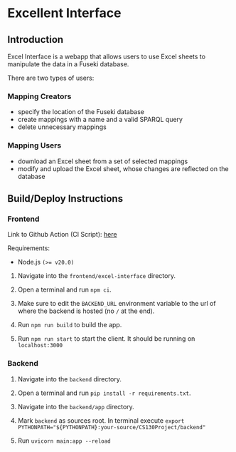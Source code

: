 # Excellent Interface

## Introduction

Excel Interface is a webapp that allows users to use Excel sheets to manipulate the data in a Fuseki database.

There are two types of users:

### Mapping Creators

- specify the location of the Fuseki database
- create mappings with a name and a valid SPARQL query
- delete unnecessary mappings

### Mapping Users

- download an Excel sheet from a set of selected mappings
- modify and upload the Excel sheet, whose changes are reflected on the database

## Build/Deploy Instructions

### Frontend

Link to Github Action (CI Script): [here](https://github.com/dinoplane/CS130Project/blob/main/.github/workflows/node.js.yml)

Requirements:

- Node.js `(>= v20.0)`

1. Navigate into the `frontend/excel-interface` directory.

2. Open a terminal and run `npm ci`.

3. Make sure to edit the `BACKEND_URL` environment variable to the url of where the backend is hosted (no `/` at the end).

4. Run `npm run build` to build the app.

5. Run `npm run start` to start the client. It should be running on `localhost:3000`

### Backend


1. Navigate into the `backend` directory.

2. Open a terminal and run `pip install -r requirements.txt`.

3. Navigate into the `backend/app` directory.
4. Mark `backend` as sources root. In terminal execute `export PYTHONPATH="${PYTHONPATH}:your-source/CS130Project/backend"
`
5. Run `uvicorn main:app --reload`
